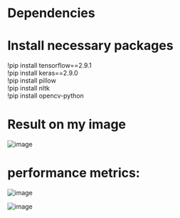 # Dependencies     
# Install necessary packages
!pip install tensorflow==2.9.1     
!pip install keras==2.9.0     
!pip install pillow    
!pip install nltk    
!pip install opencv-python    

# Result on my image
![image](https://github.com/user-attachments/assets/39191771-5741-42e5-97e1-61f2a7e519a4)

# performance metrics:    

![image](https://github.com/user-attachments/assets/20fe8588-35b2-4b95-b07b-63a2b18483a9)
     
![image](https://github.com/user-attachments/assets/57af7ef5-0ab3-4f66-824b-6d5533b020fb)

    
